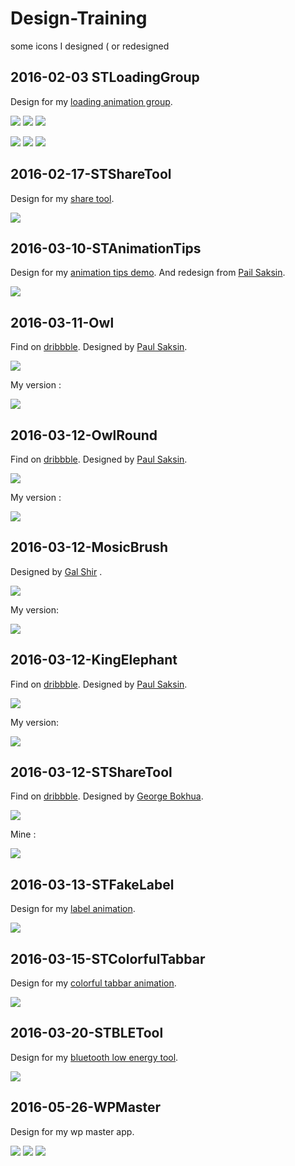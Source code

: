 # Design-Training

some icons I designed ( or redesigned

## 2016-02-03 STLoadingGroup

Design for my [loading animation group](https://github.com/saitjr/STLoadingGroup).

![](./2016-02-03-STLoadingGroup/images/Arch-200.png) ![](./2016-02-03-STLoadingGroup/images/Bouncy-200.png) ![](./2016-02-03-STLoadingGroup/images/ZhiHu-200.png) 

![](./2016-02-03-STLoadingGroup/images/Cycle-200.png) ![](./2016-02-03-STLoadingGroup/images/Glasses-200.png) ![](./2016-02-03-STLoadingGroup/images/Walk-200.png) 



## 2016-02-17-STShareTool

Design for my [share tool](https://github.com/saitjr/STShareTool.git).

![](./2016-02-17-STShareTool/images/200.png)



## 2016-03-10-STAnimationTips

Design for my [animation tips demo](https://github.com/saitjr/STAnimationTips.git). And redesign from [Pail Saksin](https://dribbble.com/shots/1015204-Phone-box).

![](./2016-03-10-STAnimationTips/images/icon_200.png)



## 2016-03-11-Owl

Find on [dribbble](https://dribbble.com/shots/982204-Owl). Designed by [Paul Saksin](https://dribbble.com/ino).

![](https://d13yacurqjgara.cloudfront.net/users/47145/screenshots/982204/128.jpg)

My version :

![](./2016-03-11-Owl/images/200.png)



## 2016-03-12-OwlRound

Find on [dribbble](https://dribbble.com/shots/685274-Owl). Designed by [Paul Saksin](https://dribbble.com/ino).

![](https://d13yacurqjgara.cloudfront.net/users/47145/screenshots/685274/88.jpg)

My version :

![](./2016-03-12-OwlRound/images/200.png)



## 2016-03-12-MosicBrush

Designed by  [Gal Shir](https://dribbble.com/galshir) .

![](https://d13yacurqjgara.cloudfront.net/users/729829/screenshots/2554806/brush.png)

My version:

![](./2016-03-12-MosicBrush/images/200.png)



## 2016-03-12-KingElephant

Find on [dribbble](https://dribbble.com/shots/1782670-King-elephant). Designed by [Paul Saksin](https://dribbble.com/ino).

![](https://d13yacurqjgara.cloudfront.net/users/47145/screenshots/1782670/206.jpg)

My version:

![](./2016-03-12-KingElephant/images/200.png)



## 2016-03-12-STShareTool

Find on [dribbble](https://dribbble.com/shots/1922001-Share-Icon). Designed by [George Bokhua](https://dribbble.com/george-bokhua).

![](https://d13yacurqjgara.cloudfront.net/users/24078/screenshots/1922001/share_icon.jpg)

Mine :

![](./2016-03-12-STShareTool/images/200.png)

## 2016-03-13-STFakeLabel

Design for my [label animation](https://github.com/saitjr/STFakeLabel).

![](./2016-03-13-STFakeLabel/images/200.png)

## 2016-03-15-STColorfulTabbar

Design for my [colorful tabbar animation](https://github.com/saitjr/STColorfulTabBar).

![](./2016-03-15-STColorfulTabbar/images/200.png)

## 2016-03-20-STBLETool

Design for my [bluetooth low energy tool](https://github.com/saitjr/STBLETool).

![](./2016-03-20-STBLETool/images/holo.png)

## 2016-05-26-WPMaster

Design for my wp master app.

![](./2016-05-26-WPMaster/images/200_1.png) ![](./2016-05-26-WPMaster/images/200_2.png) ![](./2016-05-26-WPMaster/images/200_3.png)